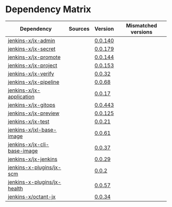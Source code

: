 # Dependency Matrix

Dependency | Sources | Version | Mismatched versions
---------- | ------- | ------- | -------------------
[jenkins-x/jx-admin](https://github.com/jenkins-x/jx-admin.git) |  | [0.0.140](https://github.com/jenkins-x/jx-admin/releases/tag/v0.0.140) | 
[jenkins-x/jx-secret](https://github.com/jenkins-x/jx-secret.git) |  | [0.0.179](https://github.com/jenkins-x/jx-secret/releases/tag/v0.0.179) | 
[jenkins-x/jx-promote](https://github.com/jenkins-x/jx-promote.git) |  | [0.0.144](https://github.com/jenkins-x/jx-promote/releases/tag/v0.0.144) | 
[jenkins-x/jx-project](https://github.com/jenkins-x/jx-project.git) |  | [0.0.153](https://github.com/jenkins-x/jx-project/releases/tag/v0.0.153) | 
[jenkins-x/jx-verify](https://github.com/jenkins-x/jx-verify.git) |  | [0.0.32](https://github.com/jenkins-x/jx-verify/releases/tag/v0.0.32) | 
[jenkins-x/jx-pipeline](https://github.com/jenkins-x/jx-pipeline.git) |  | [0.0.68](https://github.com/jenkins-x/jx-pipeline/releases/tag/v0.0.68) | 
[jenkins-x/jx-application](https://github.com/jenkins-x/jx-application.git) |  | [0.0.17](https://github.com/jenkins-x/jx-application/releases/tag/v0.0.17) | 
[jenkins-x/jx-gitops](https://github.com/jenkins-x/jx-gitops.git) |  | [0.0.443](https://github.com/jenkins-x/jx-gitops/releases/tag/v0.0.443) | 
[jenkins-x/jx-preview](https://github.com/jenkins-x/jx-preview.git) |  | [0.0.125](https://github.com/jenkins-x/jx-preview/releases/tag/v0.0.125) | 
[jenkins-x/jx-test](https://github.com/jenkins-x/jx-test.git) |  | [0.0.21](https://github.com/jenkins-x/jx-test/releases/tag/v0.0.21) | 
[jenkins-x/jxl-base-image](https://github.com/jenkins-x/jxl-base-image) |  | [0.0.61]() | 
[jenkins-x/jx-cli-base-image](https://github.com/jenkins-x/jx-cli-base-image.git) |  | [0.0.37]() | 
[jenkins-x/jx-jenkins](https://github.com/jenkins-x/jx-jenkins.git) |  | [0.0.29](https://github.com/jenkins-x/jx-jenkins/releases/tag/v0.0.29) | 
[jenkins-x-plugins/jx-scm](https://github.com/jenkins-x-plugins/jx-scm) |  | [0.0.2](https://github.com/jenkins-x-plugins/jx-scm/releases/tag/v0.0.2) | 
[jenkins-x-plugins/jx-health](https://github.com/jenkins-x-plugins/jx-health.git) |  | [0.0.57](https://github.com/jenkins-x-plugins/jx-health/releases/tag/v0.0.57) | 
[jenkins-x/octant-jx](https://github.com/jenkins-x/octant-jx.git) |  | [0.0.34](https://github.com/jenkins-x/octant-jx/releases/tag/v0.0.34) | 

